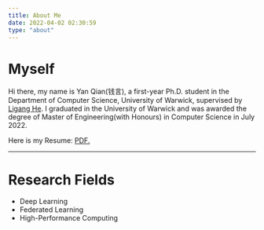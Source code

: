 ```yaml
---
title: About Me
date: 2022-04-02 02:30:59
type: "about"
---
```


# Myself

Hi there, my name is Yan Qian(钱言), a first-year Ph.D. student in the Department of Computer Science, University of Warwick, supervised by [Ligang He](https://warwick.ac.uk/fac/sci/dcs/people/ligang_he/). I graduated in the University of Warwick and was awarded the degree of Master of Engineering(with Honours) in Computer Science in July 2022.

Here is my Resume: <a href="../files/Resume.pdf" target="_blank">PDF.</a>
   <!-- <a href="https://qianyxxx.github.io/files/Resume.html" target="_blank">PDF.</a> -->

---

# Research Fields

- Deep Learning
- Federated Learning
- High-Performance Computing